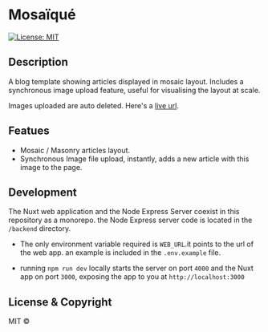 # Mosaïqué
[![License: MIT](https://img.shields.io/badge/License-MIT-brightgreen.svg)](https://opensource.org/licenses/MIT)

## Description 
A blog template showing articles displayed in mosaic layout. Includes a synchronous image upload feature, useful for visualising the layout at scale.

Images uploaded are auto deleted.  Here's a [live url](https://mosaique.onrender.com).

## Featues
- Mosaic / Masonry articles layout.
- Synchronous Image file upload, instantly, adds a new article with this image to the page.

## Development
The Nuxt web application and the Node Express Server coexist in this repository as a monorepo. the Node Express server code is located in the `/backend` directory.

- The only environment variable required is `WEB_URL`.it points to the url of the web app. an example is included in the `.env.example` file.

- running `npm run dev` locally starts the server on port `4000` and the Nuxt app on port `3000`, exposing the app to you at `http://localhost:3000`


## License & Copyright

MIT © 
